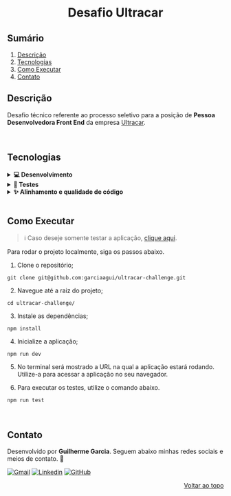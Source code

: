 <a name="readme-top"></a>

<h1 align="center">Desafio Ultracar</h1>

## Sumário

<ol>
  <li><a href="#descricao">Descrição</a></li>
  <li><a href="#tecnologias">Tecnologias</a></li>
  <li><a href="#como-executar">Como Executar</a></li>
  <li><a href="#contato">Contato</a></li>
</ol>

## Descrição

Desafio técnico referente ao processo seletivo para a posição de **Pessoa Desenvolvedora Front End** da empresa [Ultracar](https://ultracar.com.br/).

<br/>

## Tecnologias

<details>
  <summary><strong>💻 Desenvolvimento </strong></summary><br />

- [HTML5][html5-url]
- [CSS3][css3-url]
- [JavaScript][javascript-url]
- [React.js][react-url]
- [React Router][react-router-url]
- [Ant Design][antd-url]
- [Vite][vite-url]

---

</details>

<details>
  <summary><strong>🧪 Testes </strong></summary><br />

- [Jest][jest-url]
- [React Testing Library][rtl-url]

---

</details>

<details>
  <summary><strong>✨ Alinhamento e qualidade de código </strong></summary><br />

- [ESLint][eslint-url]
- [Airbnb Style Guide][airbnb-url]

---

</details>

<br/>

## Como Executar

> ℹ️ Caso deseje somente testar a aplicação, [clique aqui][project-url].

Para rodar o projeto localmente, siga os passos abaixo.

1. Clone o repositório;

```
git clone git@github.com:garciaagui/ultracar-challenge.git
```

2. Navegue até a raiz do projeto;

```
cd ultracar-challenge/
```

3. Instale as dependências;

```
npm install
```

4. Inicialize a aplicação;

```
npm run dev
```

5. No terminal será mostrado a URL na qual a aplicação estará rodando. Utilize-a para acessar a aplicação no seu navegador.

6. Para executar os testes, utilize o comando abaixo.

```
npm run test
```

<br/>

## Contato

Desenvolvido por **Guilherme Garcia**. Seguem abaixo minhas redes sociais e meios de contato. 🤘

[![Gmail][gmail-badge]][gmail-url]
[![Linkedin][linkedin-badge]][linkedin-url]
[![GitHub][github-badge]][github-url]

<p align="right"><a href="#readme-top">Voltar ao topo</a></p>

<!-- MARKDOWN LINKS & IMAGES -->

[project-url]: https://recipes-perfecto-app.vercel.app

<!-- Stacks URLs -->

[airbnb-url]: https://airbnb.io/javascript/react/
[antd-url]: https://ant.design/
[css3-url]: https://developer.mozilla.org/en-US/docs/Web/CSS
[eslint-url]: https://eslint.org/
[html5-url]: https://developer.mozilla.org/en-US/docs/Web/HTML
[javascript-url]: https://developer.mozilla.org/en-US/docs/Web/JavaScript
[jest-url]: https://jestjs.io/
[react-url]: https://reactjs.org/
[react-router-url]: https://reactrouter.com/en/main
[rtl-url]: https://testing-library.com/docs/react-testing-library/intro/
[stylelint-url]: https://stylelint.io/
[vite-url]: https://vitejs.dev/

<!-- Contact Badges & URLs -->

[gmail-badge]: https://img.shields.io/badge/Gmail-D14836?style=for-the-badge&logo=gmail&logoColor=white
[gmail-url]: mailto:garciaguig@gmail.com
[linkedin-badge]: https://img.shields.io/badge/LinkedIn-0077B5?style=for-the-badge&logo=linkedin&logoColor=white
[linkedin-url]: https://www.linkedin.com/in/garciaagui/
[github-badge]: https://img.shields.io/badge/GitHub-100000?style=for-the-badge&logo=github&logoColor=white
[github-url]: https://github.com/garciaagui
